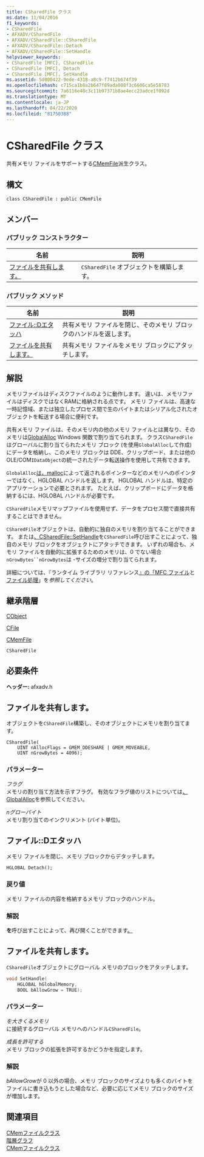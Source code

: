 ```yaml
---
title: CSharedFile クラス
ms.date: 11/04/2016
f1_keywords:
- CSharedFile
- AFXADV/CSharedFile
- AFXADV/CSharedFile::CSharedFile
- AFXADV/CSharedFile::Detach
- AFXADV/CSharedFile::SetHandle
helpviewer_keywords:
- CSharedFile [MFC], CSharedFile
- CSharedFile [MFC], Detach
- CSharedFile [MFC], SetHandle
ms.assetid: 5d000422-9ede-4318-a8c9-f7412b674f39
ms.openlocfilehash: c715ca1b8a2b647f89ada008f3c6606ca5e58783
ms.sourcegitcommit: 7a6116e48c3c11b97371b8ae4ecc23adce1f092d
ms.translationtype: MT
ms.contentlocale: ja-JP
ms.lasthandoff: 04/22/2020
ms.locfileid: "81750388"
---
```

# <a name="csharedfile-class"></a>CSharedFile クラス

共有メモリ ファイルをサポートする[CMemFile](../../mfc/reference/cmemfile-class.md)派生クラス。

## <a name="syntax"></a>構文

```
class CSharedFile : public CMemFile
```

## <a name="members"></a>メンバー

### <a name="public-constructors"></a>パブリック コンストラクター

|名前|説明|
|----------|-----------------|
|[ファイルを共有します。](#csharedfile)|`CSharedFile` オブジェクトを構築します。|

### <a name="public-methods"></a>パブリック メソッド

|名前|説明|
|----------|-----------------|
|[ファイル::Dエタッハ](#detach)|共有メモリ ファイルを閉じ、そのメモリ ブロックのハンドルを返します。|
|[ファイルを共有します。](#sethandle)|共有メモリ ファイルをメモリ ブロックにアタッチします。|

## <a name="remarks"></a>解説

メモリファイルはディスクファイルのように動作します。 違いは、メモリファイルはディスクではなくRAMに格納される点です。 メモリ ファイルは、高速な一時記憶域、または独立したプロセス間で生のバイトまたはシリアル化されたオブジェクトを転送する場合に便利です。

共有メモリ ファイルは、そのメモリ内の他のメモリ ファイルとは異なり、そのメモリは[GlobalAlloc](/windows/win32/api/winbase/nf-winbase-globalalloc) Windows 関数で割り当てられます。 クラス`CSharedFile`はグローバルに割り当てられたメモリ ブロック (を使用`GlobalAlloc`して作成) にデータを格納し、このメモリ ブロックは DDE、クリップボード、または他の OLE/COM`IDataObject`の統一されたデータ転送操作を使用して共有できます。

`GlobalAlloc`[は、malloc](../../c-runtime-library/reference/malloc.md)によって返されるポインターなどのメモリへのポインターではなく、HGLOBAL ハンドルを返します。 HGLOBAL ハンドルは、特定のアプリケーションで必要とされます。 たとえば、クリップボードにデータを格納するには、HGLOBAL ハンドルが必要です。

`CSharedFile`メモリマップファイルを使用せず、データをプロセス間で直接共有することはできません。

`CSharedFile`オブジェクトは、自動的に独自のメモリを割り当てることができます。 または[、CSharedFile::SetHandle](#sethandle)を`CSharedFile`呼び出すことによって、独自のメモリ ブロックをオブジェクトにアタッチできます。 いずれの場合も、メモリ ファイルを自動的に拡張するためのメモリは、0 でない場合`nGrowBytes``nGrowBytes`は -サイズの増分で割り当てられます。

詳細については、『ランタイム ライブラリ リファレンス[』の「MFC ファイル](../../mfc/files-in-mfc.md)と[ファイル処理](../../c-runtime-library/file-handling.md)」を*参照してください*。

## <a name="inheritance-hierarchy"></a>継承階層

[CObject](../../mfc/reference/cobject-class.md)

[CFile](../../mfc/reference/cfile-class.md)

[CMemFile](../../mfc/reference/cmemfile-class.md)

`CSharedFile`

## <a name="requirements"></a>必要条件

**ヘッダー:** afxadv.h

## <a name="csharedfilecsharedfile"></a><a name="csharedfile"></a>ファイルを共有します。

オブジェクトを`CSharedFile`構築し、そのオブジェクトにメモリを割り当てます。

```
CSharedFile(
    UINT nAllocFlags = GMEM_DDESHARE | GMEM_MOVEABLE,
    UINT nGrowBytes = 4096);
```

### <a name="parameters"></a>パラメーター

*フラグ*<br/>
メモリの割り当て方法を示すフラグ。 有効なフラグ値のリストについては[、GlobalAlloc](/windows/win32/api/winbase/nf-winbase-globalalloc)を参照してください。

*nグローバイト*<br/>
メモリ割り当てのインクリメント (バイト単位)。

## <a name="csharedfiledetach"></a><a name="detach"></a>ファイル::Dエタッハ

メモリ ファイルを閉じ、メモリ ブロックからデタッチします。

```
HGLOBAL Detach();
```

### <a name="return-value"></a>戻り値

メモリ ファイルの内容を格納するメモリ ブロックのハンドル。

### <a name="remarks"></a>解説

**を**呼び出すことによって、再び開くことができます[。](#sethandle)

## <a name="csharedfilesethandle"></a><a name="sethandle"></a>ファイルを共有します。

`CSharedFile`オブジェクトにグローバル メモリのブロックをアタッチします。

```cpp
void SetHandle(
    HGLOBAL hGlobalMemory,
    BOOL bAllowGrow = TRUE);
```

### <a name="parameters"></a>パラメーター

*を大きくるメモリ*<br/>
に接続するグローバル メモリへのハンドル`CSharedFile`。

*成長を許可する*<br/>
メモリ ブロックの拡張を許可するかどうかを指定します。

### <a name="remarks"></a>解説

*bAllowGrow*が 0 以外の場合、メモリ ブロックのサイズよりも多くのバイトをファイルに書き込もうとした場合など、必要に応じてメモリ ブロックのサイズが増加します。

## <a name="see-also"></a>関連項目

[CMemファイルクラス](../../mfc/reference/cmemfile-class.md)<br/>
[階層グラフ](../../mfc/hierarchy-chart.md)<br/>
[CMemファイルクラス](../../mfc/reference/cmemfile-class.md)
